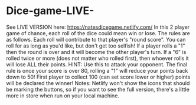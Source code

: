 # Dice-game-LIVE-
See LIVE VERSION here: https://natesdicegame.netlify.com/  In this 2 player game of chance, each roll of the dice could mean win or lose. The rules are as follows. Each roll will contribute to that player's "round score". You can roll for as long as you'd like, but don't get too selfish! If a player rolls a "1" then the round is over and it will become the other player's turn. If a "6" is rolled twice or more (does not matter who rolled first), then whoever rolls it will lose ALL their points. HINT: Use this to attack your opponent. The final rule is once your score is over 80, rolling a "1" will reduce your points back down to 50! First player to collect 100 (can set score lower or higher) points will be declared the winner! Notes: Netlify won't show the icons that should be marking the buttons, so if you want to see the full version, there's a little more in store when run on your local machine. 
